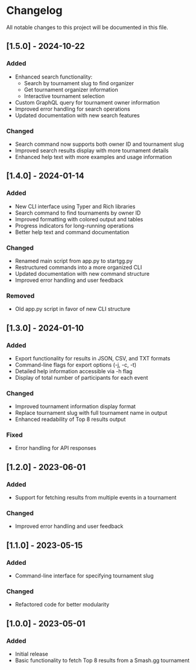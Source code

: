 # Changelog

All notable changes to this project will be documented in this file.

## [1.5.0] - 2024-10-22

### Added
- Enhanced search functionality:
  - Search by tournament slug to find organizer
  - Get tournament organizer information
  - Interactive tournament selection
- Custom GraphQL query for tournament owner information
- Improved error handling for search operations
- Updated documentation with new search features

### Changed
- Search command now supports both owner ID and tournament slug
- Improved search results display with more tournament details
- Enhanced help text with more examples and usage information

## [1.4.0] - 2024-01-14

### Added
- New CLI interface using Typer and Rich libraries
- Search command to find tournaments by owner ID
- Improved formatting with colored output and tables
- Progress indicators for long-running operations
- Better help text and command documentation

### Changed
- Renamed main script from app.py to startgg.py
- Restructured commands into a more organized CLI
- Updated documentation with new command structure
- Improved error handling and user feedback

### Removed
- Old app.py script in favor of new CLI structure

## [1.3.0] - 2024-01-10

### Added
- Export functionality for results in JSON, CSV, and TXT formats
- Command-line flags for export options (-j, -c, -t)
- Detailed help information accessible via -h flag
- Display of total number of participants for each event

### Changed
- Improved tournament information display format
- Replace tournament slug with full tournament name in output
- Enhanced readability of Top 8 results output

### Fixed
- Error handling for API responses

## [1.2.0] - 2023-06-01

### Added
- Support for fetching results from multiple events in a tournament

### Changed
- Improved error handling and user feedback

## [1.1.0] - 2023-05-15

### Added
- Command-line interface for specifying tournament slug

### Changed
- Refactored code for better modularity

## [1.0.0] - 2023-05-01

### Added
- Initial release
- Basic functionality to fetch Top 8 results from a Smash.gg tournament
